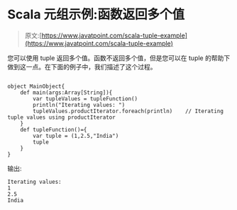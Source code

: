 # Scala 元组示例:函数返回多个值

> 原文:[https://www.javatpoint.com/scala-tuple-example](https://www.javatpoint.com/scala-tuple-example)

您可以使用 tuple 返回多个值。函数不返回多个值，但是您可以在 tuple 的帮助下做到这一点。在下面的例子中，我们描述了这个过程。

```

object MainObject{
    def main(args:Array[String]){
        var tupleValues = tupleFunction()
        println("Iterating values: ")
        tupleValues.productIterator.foreach(println)    // Iterating tuple values using productIterator
    }
    def tupleFunction()={
        var tuple = (1,2.5,"India")
        tuple
    }
}

```

输出:

```
Iterating values: 
1
2.5
India

```